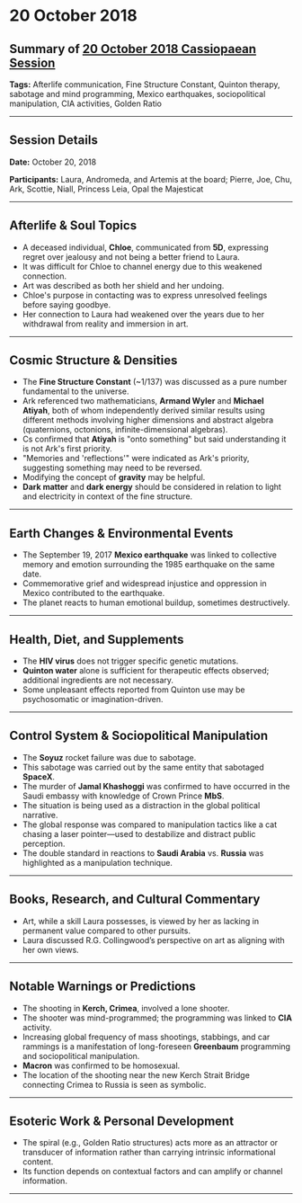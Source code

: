 # 20 October 2018

## Summary of [20 October 2018 Cassiopaean Session](https://cassiopaea.org/forum/threads/session-20-october-2018.46431/)

**Tags:** Afterlife communication, Fine Structure Constant, Quinton therapy, sabotage and mind programming, Mexico earthquakes, sociopolitical manipulation, CIA activities, Golden Ratio

---


## Session Details

**Date:** October 20, 2018

**Participants:** Laura, Andromeda, and Artemis at the board; Pierre, Joe, Chu, Ark, Scottie, Niall, Princess Leia, Opal the Majesticat

---


## Afterlife & Soul Topics

- A deceased individual, **Chloe**, communicated from **5D**, expressing regret over jealousy and not being a better friend to Laura.
- It was difficult for Chloe to channel energy due to this weakened connection.
- Art was described as both her shield and her undoing.
- Chloe's purpose in contacting was to express unresolved feelings before saying goodbye.
- Her connection to Laura had weakened over the years due to her withdrawal from reality and immersion in art.

---


## Cosmic Structure & Densities

- The **Fine Structure Constant** (~1/137) was discussed as a pure number fundamental to the universe.
- Ark referenced two mathematicians, **Armand Wyler** and **Michael Atiyah**, both of whom independently derived similar results using different methods involving higher dimensions and abstract algebra (quaternions, octonions, infinite-dimensional algebras).
- Cs confirmed that **Atiyah** is "onto something" but said understanding it is not Ark's first priority.
- "Memories and 'reflections'" were indicated as Ark's priority, suggesting something may need to be reversed.
- Modifying the concept of **gravity** may be helpful.
- **Dark matter** and **dark energy** should be considered in relation to light and electricity in context of the fine structure.

---


## Earth Changes & Environmental Events

- The September 19, 2017 **Mexico earthquake** was linked to collective memory and emotion surrounding the 1985 earthquake on the same date.
- Commemorative grief and widespread injustice and oppression in Mexico contributed to the earthquake.
- The planet reacts to human emotional buildup, sometimes destructively.

---


## Health, Diet, and Supplements

- The **HIV virus** does not trigger specific genetic mutations.
- **Quinton water** alone is sufficient for therapeutic effects observed; additional ingredients are not necessary.
- Some unpleasant effects reported from Quinton use may be psychosomatic or imagination-driven.

---


## Control System & Sociopolitical Manipulation

- The **Soyuz** rocket failure was due to sabotage.
- This sabotage was carried out by the same entity that sabotaged **SpaceX**.
- The murder of **Jamal Khashoggi** was confirmed to have occurred in the Saudi embassy with knowledge of Crown Prince **MbS**.
- The situation is being used as a distraction in the global political narrative.
- The global response was compared to manipulation tactics like a cat chasing a laser pointer—used to destabilize and distract public perception.
- The double standard in reactions to **Saudi Arabia** vs. **Russia** was highlighted as a manipulation technique.

---


## Books, Research, and Cultural Commentary

- Art, while a skill Laura possesses, is viewed by her as lacking in permanent value compared to other pursuits.
- Laura discussed R.G. Collingwood’s perspective on art as aligning with her own views.

---


## Notable Warnings or Predictions

- The shooting in **Kerch, Crimea**, involved a lone shooter.
- The shooter was mind-programmed; the programming was linked to **CIA** activity.
- Increasing global frequency of mass shootings, stabbings, and car rammings is a manifestation of long-foreseen **Greenbaum** programming and sociopolitical manipulation.
- **Macron** was confirmed to be homosexual.
- The location of the shooting near the new Kerch Strait Bridge connecting Crimea to Russia is seen as symbolic.

---



## Esoteric Work & Personal Development

- The spiral (e.g., Golden Ratio structures) acts more as an attractor or transducer of information rather than carrying intrinsic informational content.
- Its function depends on contextual factors and can amplify or channel information.

---


